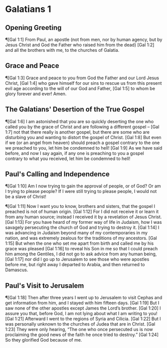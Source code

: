 # Galatians 1

## Opening Greeting
¶[Gal 1:1] From Paul, an apostle (not from men, nor by human agency, but by Jesus Christ and God the Father who raised him from the dead)
[Gal 1:2] and all the brothers with me, to the churches of Galatia.

## Grace and Peace
¶[Gal 1:3] Grace and peace to you from God the Father and our Lord Jesus Christ,
[Gal 1:4] who gave himself for our sins to rescue us from this present evil age according to the will of our God and Father,
[Gal 1:5] to whom be glory forever and ever! Amen.

## The Galatians' Desertion of the True Gospel
¶[Gal 1:6] I am astonished that you are so quickly deserting the one who called you by the grace of Christ and are following a different gospel –
[Gal 1:7] not that there really is another gospel, but there are some who are disturbing you and wanting to distort the gospel of Christ.
[Gal 1:8] But even if we (or an angel from heaven) should preach a gospel contrary to the one we preached to you, let him be condemned to hell!
[Gal 1:9] As we have said before, and now I say again, if any one is preaching to you a gospel contrary to what you received, let him be condemned to hell!

## Paul's Calling and Independence
¶[Gal 1:10] Am I now trying to gain the approval of people, or of God? Or am I trying to please people? If I were still trying to please people, I would not be a slave of Christ!

¶[Gal 1:11] Now I want you to know, brothers and sisters, that the gospel I preached is not of human origin.
[Gal 1:12] For I did not receive it or learn it from any human source; instead I received it by a revelation of Jesus Christ.
[Gal 1:13] For you have heard of my former way of life in Judaism, how I was savagely persecuting the church of God and trying to destroy it.
[Gal 1:14] I was advancing in Judaism beyond many of my contemporaries in my nation, and was extremely zealous for the traditions of my ancestors.
[Gal 1:15] But when the one who set me apart from birth and called me by his grace was pleased
[Gal 1:16] to reveal his Son in me so that I could preach him among the Gentiles, I did not go to ask advice from any human being,
[Gal 1:17] nor did I go up to Jerusalem to see those who were apostles before me, but right away I departed to Arabia, and then returned to Damascus.

## Paul's Visit to Jerusalem
¶[Gal 1:18] Then after three years I went up to Jerusalem to visit Cephas and get information from him, and I stayed with him fifteen days.
[Gal 1:19] But I saw none of the other apostles except James the Lord’s brother.
[Gal 1:20] I assure you that, before God, I am not lying about what I am writing to you!
[Gal 1:21] Afterward I went to the regions of Syria and Cilicia.
[Gal 1:22] But I was personally unknown to the churches of Judea that are in Christ.
[Gal 1:23] They were only hearing, “The one who once persecuted us is now proclaiming the good news of the faith he once tried to destroy.”
[Gal 1:24] So they glorified God because of me.
